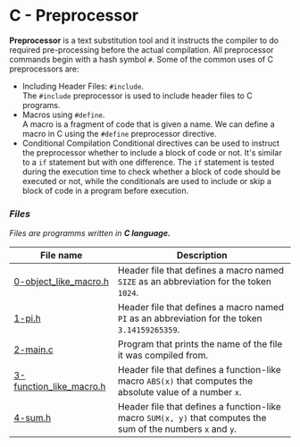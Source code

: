 # C - Preprocessor

**Preprocessor** is a text substitution tool and it instructs the compiler to do required pre-processing before the actual compilation. All preprocessor commands begin with a hash symbol `#`. Some of the common uses of C preprocessors are:
* Including Header Files: `#include`. </br>
The `#include` preprocessor is used to include header files to C programs.
* Macros using `#define`. </br>
A macro is a fragment of code that is given a name. We can define a macro in C using the `#define` preprocessor directive.
* Conditional Compilation
Conditional directives can be used to instruct the preprocessor whether to include a block of code or not. It's similar to a `if` statement but with one difference.
The `if` statement is tested during the execution time to check whether a block of code should be executed or not, while the conditionals are used to include or skip a block of code in a program before execution.

### *Files*
*Files are programms written in **C language.***

File name | Description
---- | ----
[0-object_like_macro.h](https://github.com/Donaldoo/holbertonschool-low_level_programming/blob/main/preprocessor/0-object_like_macro.h) | Header file that defines a macro named `SIZE` as an abbreviation for the token `1024`.
[1-pi.h](https://github.com/Donaldoo/holbertonschool-low_level_programming/blob/main/preprocessor/1-pi.h) | Header file that defines a macro named `PI` as an abbreviation for the token `3.14159265359`.
[2-main.c](https://github.com/Donaldoo/holbertonschool-low_level_programming/blob/main/preprocessor/2-main.c) | Program that prints the name of the file it was compiled from.
[3-function_like_macro.h](https://github.com/Donaldoo/holbertonschool-low_level_programming/blob/main/preprocessor/3-function_like_macro.h) | Header file that defines a function-like macro `ABS(x)` that computes the absolute value of a number `x`.
[4-sum.h](https://github.com/Donaldoo/holbertonschool-low_level_programming/blob/main/preprocessor/4-sum.h) | Header file that defines a function-like macro `SUM(x, y)` that computes the sum of the numbers `x` and `y`.
